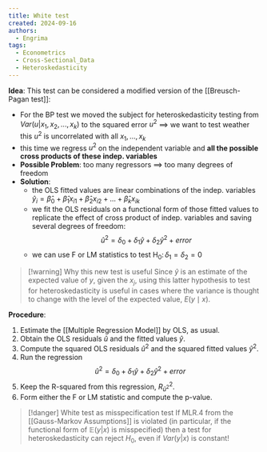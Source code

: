 ```yaml
---
title: White test
created: 2024-09-16
authors:
  - Engrima
tags:
  - Econometrics
  - Cross-Sectional_Data
  - Heteroskedasticity
---
```

**Idea**:
This test can be considered a modified version of the [[Breusch-Pagan test]]:
- For the BP test we moved the subject for heteroskedasticity testing from $Var(u|x_1,x_2,...,x_k)$ to the squared error $u^2$ $\implies$ we want to test weather this $u^2$ is uncorrelated with all $x_{1},\dots,x_{k}$
- this time we regress $u^2$ on the independent variable and **all the possible cross products of these indep. variables**
- **Possible Problem**: too many regressors $\implies$ too many degrees of freedom
- **Solution**: 
	- the OLS fitted values are linear combinations of the indep. variables $\hat{y}_{i}=\hat{\beta}_{0}+\hat{\beta}_{1}x_{i1}+\hat{\beta}_{2}x_{i2}+...+\hat{\beta}_{k}x_{ik}$
	- we fit the OLS residuals on a functional form of those fitted values to replicate the effect of cross product of indep. variables and saving several degrees of freedom: $$\hat{u}^2=\delta_0+\delta_1\hat{y}+\delta_2\hat{y}^2+error$$
	- we can use F or LM statistics to test $\mathrm H_0\colon\delta_1=\delta_2=0$

>[!warning] Why this new test is useful
>Since $\hat{y}$ is an estimate of the expected value of $y$, given the $x_j$, using this latter hypothesis to test for heteroskedasticity is useful in cases where the variance is thought to change with the level of the expected value, $E(y \mid x)$.

**Procedure**:
1. Estimate the [[Multiple Regression Model]] by OLS, as usual. 
2. Obtain the OLS residuals $\hat{u}$ and the fitted values $\hat{y}$. 
3. Compute the squared OLS residuals $\hat{u}^2$ and the squared fitted values $\hat{y}^2$. 
4. Run the regression $$\hat{u}^2=\delta_0+\delta_1\hat{y}+\delta_2\hat{y}^2+error$$
5. Keep the R-squared from this regression, $R_{\hat{u}^2}^2$. 
6. Form either the F or LM statistic and compute the p-value.

>[!danger] White test as misspecification test
>If MLR.4 from the [[Gauss-Markov Assumptions]] is violated (in particular, if the functional form of $\mathbb{E}(y|x)$ is misspecified) then a test for heteroskedasticity can reject $H_0$, even if $Var(y|x)$ is constant!
